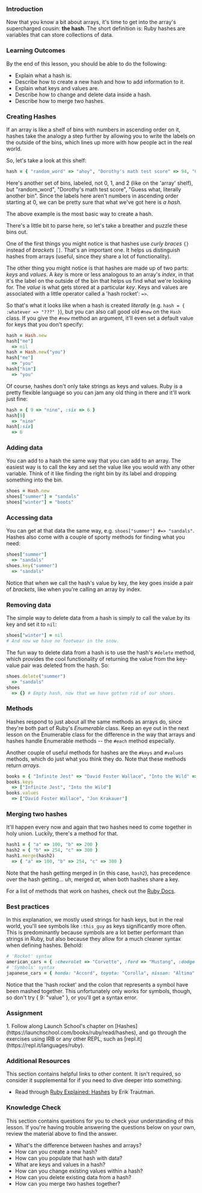 ### Introduction
Now that you know a bit about arrays, it's time to get into the array's supercharged cousin: **the hash**. The short definition is: Ruby hashes are variables that can store collections of data.

### Learning Outcomes
By the end of this lesson, you should be able to do the following:

 - Explain what a hash is.
 - Describe how to create a new hash and how to add information to it.
 - Explain what keys and values are.
 - Describe how to change and delete data inside a hash.
 - Describe how to merge two hashes.

### Creating Hashes

If an array is like a shelf of bins with numbers in ascending order on it, hashes take the analogy a step further by allowing you to write the labels on the outside of the bins, which lines up more with how people act in the real world.

So, let's take a look at this shelf:

~~~ruby
hash = { "random_word" => "ahoy", "Dorothy's math test score" => 94, "Guess what, literally another bin" => {} }
~~~

Here's another set of bins, labeled, not 0, 1, and 2 (like on the 'array' shelf), but "random_word", "Dorothy's math test score", "Guess what, literally another bin". Since the labels here aren't numbers in ascending order starting at 0, we can be pretty sure that what we've got here is *a hash*.

The above example is the most basic way to create a hash.

There's a little bit to parse here, so let's take a breather and puzzle these bins out.

One of the first things you might notice is that hashes use *curly braces* `{}` instead of *brackets* `[]`. That's an important one. It helps us distinguish hashes from arrays (useful, since they share a lot of functionality).

The other thing you might notice is that hashes are made up of two parts: *keys* and *values*. A *key* is more or less analogous to an array's *index*, in that it's the label on the outside of the bin that helps us find what we're looking for. The *value* is what gets stored at a particular *key*. Keys and values are associated with a little operator called a 'hash rocket': `=>`.

So that's what it looks like when a hash is created *literally* (e.g. `hash = { :whatever => "???" }`), but you can also call good old `#new` on the `Hash` class. If you give the `#new` method an argument, it'll even set a default value for keys that you don't specify:

~~~ruby
hash = Hash.new
hash["me"]
  => nil
hash = Hash.new("you")
hash["me"]
  => "you"
hash["him"]
  => "you"
~~~

Of course, hashes don't only take strings as keys and values. Ruby is a pretty flexible language so you can jam any old thing in there and it'll work just fine:

~~~ruby
hash = { 9 => "nine", :six => 6 }
hash[9]
  => "nine"
hash[:six]
  => 6
~~~

### Adding data

You can add to a hash the same way that you can add to an array. The easiest way is to call the key and set the value like you would with any other variable. Think of it like finding the right bin by its label and dropping something into the bin.

~~~ruby
shoes = Hash.new
shoes["summer"] = "sandals"
shoes["winter"] = "boots"
~~~

### Accessing data

You can get at that data the same way, e.g. `shoes["summer"] #=> "sandals"`. Hashes also come with a couple of sporty methods for finding what you need:

~~~ruby
shoes["summer"]
  => "sandals"
shoes.key("summer")
  => "sandals"
~~~

Notice that when we call the hash's value by key, the key goes inside a pair of *brackets*, like when you're calling an array by index.

### Removing data

The simple way to delete data from a hash is simply to call the value by its key and set it to `nil`:

~~~ruby
shoes["winter"] = nil
# And now we have no footwear in the snow.
~~~

The fun way to delete data from a hash is to use the hash's `#delete` method, which provides the cool functionality of returning the value from the key-value pair was deleted from the hash. So:

~~~ruby
shoes.delete("summer")
  => "sandals"
shoes
  => {} # Empty hash, now that we have gotten rid of our shoes.
~~~


### Methods

Hashes respond to just about all the same methods as arrays do, since they're both part of Ruby's *Enumerable* class. Keep an eye out in the next lesson on the Enumerable class for the difference in the way that arrays and hashes handle Enumerable methods -- the `#each` method especially.

Another couple of useful methods for hashes are the `#keys` and `#values` methods, which do just what you think they do. Note that these methods return *arrays*.

~~~ruby
books = { "Infinite Jest" => "David Foster Wallace", "Into the Wild" => "Jon Krakauer" }
books.keys
  => ["Infinite Jest", "Into the Wild"]
books.values
  => ["David Foster Wallace", "Jon Krakauer"]
~~~

### Merging two hashes

It'll happen every now and again that two hashes need to come together in holy union. Luckily, there's a method for that.

~~~ruby
hash1 = { "a" => 100, "b" => 200 }
hash2 = { "b" => 254, "c" => 300 }
hash1.merge(hash2)
  => { "a" => 100, "b" => 254, "c" => 300 }
~~~

Note that the hash getting merged in (in this case, `hash2`), has precedence over the hash getting... uh, merged *at*, when both hashes share a key.

For a list of methods that work on hashes, check out the [Ruby Docs](http://ruby-doc.org/core-2.1.1/Hash.html).

### Best practices

In this explanation, we mostly used strings for hash keys, but in the real world, you'll see symbols like `:this_guy` as keys significantly more often. This is predominantly because symbols are a lot better performant than strings in Ruby, but also because they allow for a much cleaner syntax when defining hashes. Behold:

~~~ruby
# 'Rocket' syntax
american_cars = { :chevrolet => "Corvette", :ford => "Mustang", :dodge => "Ram" }
# 'Symbols' syntax
japanese_cars = { honda: "Accord", toyota: "Corolla", nissan: "Altima" }
~~~

Notice that the 'hash rocket' and the colon that represents a symbol have been mashed together. This unfortunately only works for symbols, though, so don't try { 9: "value" }, or you'll get a syntax error.

### Assignment

<div class="lesson-content__panel" markdown="1">
1. Follow along Launch School's chapter on [Hashes](https://launchschool.com/books/ruby/read/hashes), and go through the exercises using IRB or any other REPL, such as [repl.it](https://repl.it/languages/ruby).
</div>


### Additional Resources
This section contains helpful links to other content. It isn't required, so consider it supplemental for if you need to dive deeper into something.

* Read through [Ruby Explained: Hashes](http://www.eriktrautman.com/posts/ruby-explained-hashes) by Erik Trautman.

### Knowledge Check
This section contains questions for you to check your understanding of this lesson. If you're having trouble answering the questions below on your own, review the material above to find the answer.

* What's the difference between hashes and arrays?
* How can you create a new hash?
* How can you populate that hash with data?
* What are keys and values in a hash?
* How can you change existing values within a hash?
* How can you delete existing data from a hash?
* How can you merge two hashes together?